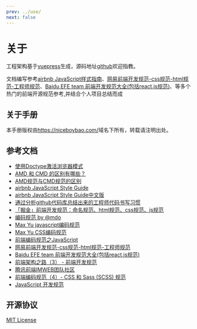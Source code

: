 ```yaml
---
prev: ../use/
next: false
---
```


# 关于

工程架构基于[vuepress](https://v0.vuepress.vuejs.org/)生成，源码地址[github](https://github.com/niceboybao/front-end-develop-standard)欢迎指教。

文档编写参考[airbnb JavaScript样式指南](https://github.com/airbnb/javascript)、[网易前端开发规范-css规范-html规范-工程师规范](http://nec.netease.com/standard)、[Baidu EFE team 前端开发规范大全(包括react.js规范)](https://github.com/ecomfe/spec)、等多个热门的前端开源规范参考,并结合个人项目总结而成

## 关于手册

本手册版权由<https://niceboybao.com/>域名下所有，转载请注明出处。 

<!-- ## 关于作者 --> <!-- [我的GitHub](https://github.com/niceboybao)、[我的掘金](https://juejin.im/user/58ec89745c497d0062c633f7/posts)、[我的博客作品](https://niceboybao.com/) 欢迎有志同道合的小伙伴一起交流。**关注如下前端公众号一起进步！** --> <!-- 如需联系作者->`niceboybao@163.com`。 或微信号请扫码 **备注：wiki+昵称** ![wechat.png](../images/wechat01.png) --> <!-- ![wechat.png](../images/wechat02.png) -->

 ## 参考文档

- [使用Doctype激活浏览器模式](https://hsivonen.fi/doctype/)
- [AMD 和 CMD 的区别有哪些？](https://www.zhihu.com/question/20351507)
- [AMD规范与CMD规范的区别](http://www.cnblogs.com/tugenhua0707/p/3507957.html)
- [airbnb JavaScript Style Guide](https://github.com/airbnb/javascript)
- [airbnb JavaScript Style Guide中文版](https://github.com/yuche/javascript)
- [通过分析github代码库总结出来的工程师代码书写习惯](http://alloyteam.github.io/CodeGuide/#js-indentation)
- [「掘金」前端开发规范：命名规范、html规范、css规范、js规范](https://juejin.im/post/592d4a5b0ce463006b43b6da)
- [编码规范 by @mdo](https://codeguide.bootcss.com/)
- [Max Yu javascript编码规范](http://yuwenhui.github.io/2013/09/13/Javascript-syntax/)
- [Max Yu CSS编码规范](http://yuwenhui.github.io/2013/09/13/css-syntax/)
- [前端编码规范之JavaScript](http://www.cnblogs.com/hustskyking/p/javascript-spec.html)
- [网易前端开发规范-css规范-html规范-工程师规范](http://nec.netease.com/standard)
- [Baidu EFE team 前端开发规范大全(包括react.js规范)](https://github.com/ecomfe/spec)
- [前端架构之路（3） - 前端开发规范](https://segmentfault.com/a/1190000015297522)
- [腾讯前端IMWEB团队社区](http://imweb.github.io/rule/)
- [前端编码规范（4）- CSS 和 Sass (SCSS) 规范](https://www.html.cn/archives/5505)
- [JavaScript 开发规范](http://www.cnblogs.com/polk6/p/4660195.html)

## 开源协议

[MIT License](https://github.com/niceboybao/front-end-develop-standard/blob/master/LICENSE)
